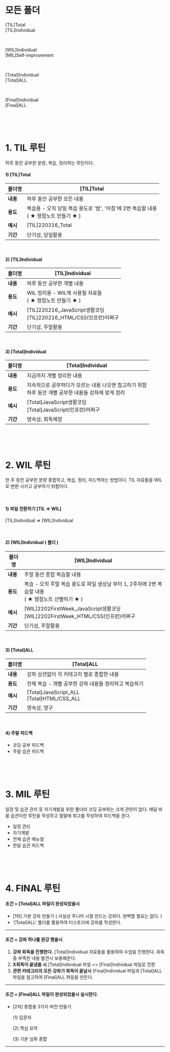 # 모든 폴더

[TIL]Total<br/>
[TIL]Individual

<br/>

[WIL]Individual<br/>
[MIL]Self-improvement

<br/>

[Total]Individual<br/>
[Total]ALL

<br/>

[Final]Individual<br/>
[Final]ALL

<br/>

<br/>

<br/>

# 1. TIL 루틴

하루 동안 공부한 분량, 복습, 정리하는 루틴이다.

#### 1) [TIL]Total

| 폴더명   | [TIL]Total                                                   |
| -------- | ------------------------------------------------------------ |
| **내용** | 하루 동안 공부한 모든 내용                                   |
| **용도** | 복습용 - 오직 당일 복습 용도로 '밤', '아침'에 2번 복습할 내용<br/> ( ★ 쟁점노트 만들기 ★ ) |
| **예시** | [TIL]220216_Total                                            |
| **기간** | 단기성, 당일활용                                             |

<br/>

#### 2) [TIL]Individual 

| 폴더명   | [TIL]Individual                                              |
| -------- | ------------------------------------------------------------ |
| **내용** | 하루 동안 공부한 개별 내용                                   |
| **용도** | WIL 정리용 - WIL에 사용될 자료들<br/>( ★ 쟁점노트 만들기 ★ ) |
| **예시** | [TIL]220216_JavaScript생활코딩<br />[TIL]220216_HTML/CSS(인프런)어쩌구 |
| **기간** | 단기성, 주말활용                                             |

<br/>

#### 3) [Total]Individual

| 폴더명   | [Total]Individual                                            |
| -------- | ------------------------------------------------------------ |
| **내용** | 지금까지 개별 정리한 내용                                    |
| **용도** | 지속적으로 공부하다가 모르는 내용 나오면 참고하기 위함<br/>하루 동안 개별 공부한 내용들 강좌에 맞게 정리 |
| **예시** | [Total]JavaScript생활코딩<br/>[Total]JavaScript(인프런)어쩌구 |
| **기간** | 영속성, 회독예정                                             |

<br/>

<br/>

<br/>

# 2. WIL 루틴

 한 주 동안 공부한 분량 종합하고, 복습, 정리, 피드백하는 방법이다. TIL 자료들을 WIL로 변환 시키고 공부하기 위함이다.

<br/>

#### 1) 파일 전환하기 [TIL => WIL]

[TIL]Individual => [WIL]Individual 

<br/>

#### 2) [WIL]Individual ( 폴더 )

| 폴더명   | [WIL]Individual                                              |
| -------- | ------------------------------------------------------------ |
| **내용** | 주말 동안 종합 복습할 내용                                   |
| **용도** | 복습 - 오직 주말 복습 용도로 파일 생성날 부터 1, 2주차에 2번 복습할 내용<br/>( ★ 쟁점노트 선별하기 ★ ) |
| **예시** | [WIL]2202FirstWeek_JavaScript생활코딩<br/>[WIL]2202FirstWeek_HTML/CSS(인프런)어쩌구 |
| **기간** | 단기성, 주말활용                                             |

<br/>

#### 3) [Total]ALL

| 폴더명   | [Total]ALL                                            |
| -------- | ----------------------------------------------------- |
| **내용** | 강좌 상관없이 각 카테고리 별로 종합한 내용            |
| **용도** | 전체 복습 - 개별 공부한 강좌 내용들 정리하고 복습하기 |
| **예시** | [Total]JavaScript_ALL<br/>[Total]HTML/CSS_ALL         |
| **기간** | 영속성, 영구                                          |

<br/>

#### 4) 주말 피드백

* 코딩 공부 피드백
* 주말 습관 피드백

<br/>

<br/>

<br/>

# 3. MIL 루틴

일정 및 습관 관리 등 자기계발을 위한 폴더라 코딩 공부와는 크게 관련이 없다.
매달 바꿀 습관이란 루틴을 작성하고 월말에 회고를 작성하여 피드백을 준다.

* 일정 관리
* 자기계발
* 전체 습관 메뉴얼
* 한달 습관 피드백

<br/>

<br/>

<br/>

# 4. FINAL 루틴

#### 조건 = [Total]ALL 파일이 완성되었을시

* [1차] 기본 강좌 만들기 
  ( 사실상 주니어 시절 만드는 강좌다. 완벽할 필요는 없다. )
* '[Total]ALL' 폴더를 활용하여 티스토리에 강좌를 작성한다.

----------------------------------------------------------------------------------------
#### 조건 = 강좌 하나를 완강 했을시

1) **강좌 회독을 진행한다.**
   [Total]Individual 자료들을 활용하여 수업을 진행한다. 
   회독중 부족한 내용 발견시 보충해준다. 
2) **X회독이 끝냈을 시**
   [Total]Individual 파일 => [Final]Individual 파일로 전환
3) **관련 카테고리의 모든 강좌가 회독이 끝날시**
   [Final]Individual 파일과 [Total]ALL 파일을 참고하여 [Final]ALL 파일을 만든다.

----------------------------------------------------------------------------------------
#### 조건 = [Final]ALL 파일이 완성되었을시 실시한다.

* [2차] 종합용 3가지 버전 만들기

  (1) 입문자

  (2) 핵심 요약

  (3) 기본 심화 종합      

---

<br/>
